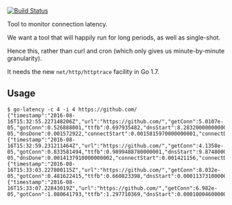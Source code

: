 [![Build Status](https://travis-ci.org/jabley/go-latency.svg?branch=master)](https://travis-ci.org/jabley/go-latency)

Tool to monitor connection latency.

We want a tool that will happily run for long periods, as well as single-shot.

Hence this, rather than curl and cron (which only gives us minute-by-minute granularity).

It needs the new `net/http/httptrace` facility in Go 1.7.

## Usage

```shell
$ go-latency -c 4 -i 4 https://github.com/
{"timestamp":"2016-08-16T15:32:55.227148206Z","url":"https://github.com/","getConn":5.0107e-05,"gotConn":0.526888001,"ttfb":0.697935482,"dnsStart":8.283200000000001e-05,"dnsDone":0.001572922,"connectStart":0.0015815970000000001,"connectDone":0.004335918,"wroteRequest":0.52702092,"total":0.6981806340000001}
{"timestamp":"2016-08-16T15:32:59.231211464Z","url":"https://github.com/","getConn":4.1358e-05,"gotConn":0.833581494,"ttfb":0.9899488780000001,"dnsStart":9.874800000000001e-05,"dnsDone":0.0014137910000000002,"connectStart":0.001421156,"connectDone":0.0031775970000000003,"wroteRequest":0.8336668190000001,"total":1.127901335}
{"timestamp":"2016-08-16T15:33:03.227800115Z","url":"https://github.com/","getConn":8.032e-05,"gotConn":0.481622415,"ttfb":0.660823398,"dnsStart":0.00011373100000000001,"dnsDone":0.001378965,"connectStart":0.001386019,"connectDone":0.003737101,"wroteRequest":0.4816906,"total":0.661262624}
{"timestamp":"2016-08-16T15:33:07.22843019Z","url":"https://github.com/","getConn":6.982e-05,"gotConn":1.080641793,"ttfb":1.297710369,"dnsStart":0.00010004600000000001,"dnsDone":0.406959927,"connectStart":0.406969866,"connectDone":0.40870535,"wroteRequest":1.08070248,"total":1.297956954}
```
